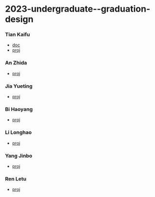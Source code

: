 # 2023-undergraduate--graduation-design

### Tian Kaifu
- [doc](https://github.com/U-interrupt/uintr-zcu102)
- [proj](https://github.com/U-interrupt/rocket-chip-zcu102)

### An Zhida
- [proj](https://github.com/KaitoD/multi-OS-with-Job-Placement)

### Jia Yueting
- [proj]()

### Bi Haoyang
- [proj](https://github.com/scPointer/maturin)

### Li Longhao
- [proj](https://github.com/llh730/seL4-rust-implement)

### Yang Jinbo
- [proj](https://github.com/yfblock/ByteOS/)

### Ren Letu
- [proj]()

